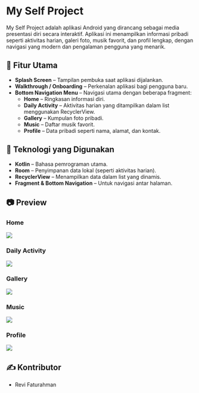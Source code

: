 
# My Self Project

My Self Project adalah aplikasi Android yang dirancang sebagai media presentasi diri secara interaktif. Aplikasi ini menampilkan informasi pribadi seperti aktivitas harian, galeri foto, musik favorit, dan profil lengkap, dengan navigasi yang modern dan pengalaman pengguna yang menarik.

## 📱 Fitur Utama

- **Splash Screen** – Tampilan pembuka saat aplikasi dijalankan.
- **Walkthrough / Onboarding** – Perkenalan aplikasi bagi pengguna baru.
- **Bottom Navigation Menu** – Navigasi utama dengan beberapa fragment:
  - **Home** – Ringkasan informasi diri.
  - **Daily Activity** – Aktivitas harian yang ditampilkan dalam list menggunakan RecyclerView.
  - **Gallery** – Kumpulan foto pribadi.
  - **Music** – Daftar musik favorit.
  - **Profile** – Data pribadi seperti nama, alamat, dan kontak.

## 🧱 Teknologi yang Digunakan

- **Kotlin** – Bahasa pemrograman utama.
- **Room** – Penyimpanan data lokal (seperti aktivitas harian).
- **RecyclerView** – Menampilkan data dalam list yang dinamis.
- **Fragment & Bottom Navigation** – Untuk navigasi antar halaman.

## 📷 Preview

### Home
<img src="https://github.com/user-attachments/assets/d7da2bb4-668a-4670-8452-d0b0bc079d46"/>

### Daily Activity
<img src="https://github.com/user-attachments/assets/cee12a0e-eb53-4c22-8eb5-643b22938d91"/>

### Gallery
<img src="https://github.com/user-attachments/assets/2aa6cb77-b9ec-460b-915b-1040aeecdf33"/>

### Music
<img src="https://github.com/user-attachments/assets/f288425a-057a-4cb1-9ea6-12c3add0441d"/>

### Profile
<img src="https://github.com/user-attachments/assets/dcda2db9-763c-4536-a5fd-81c428f0f113" />

## ✍️ Kontributor

- Revi Faturahman
